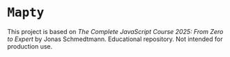 # <span align="center"><samp>Mapty</samp></span>

This project is based on _The Complete JavaScript Course 2025: From Zero to Expert_ by Jonas Schmedtmann. Educational repository. Not intended for production use.
